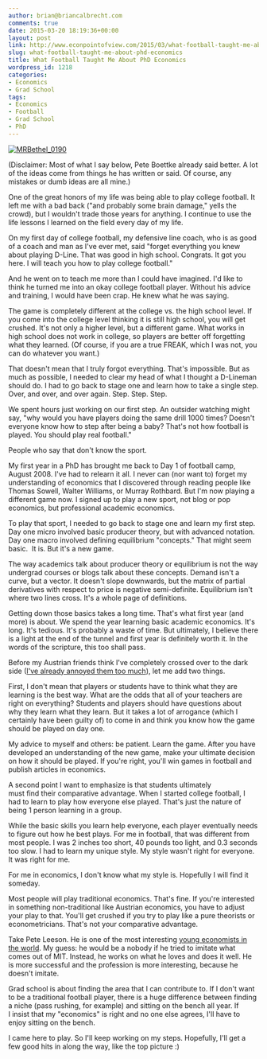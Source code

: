 ```yaml
---
author: brian@briancalbrecht.com
comments: true
date: 2015-03-20 18:19:36+00:00
layout: post
link: http://www.econpointofview.com/2015/03/what-football-taught-me-about-phd-economics/
slug: what-football-taught-me-about-phd-economics
title: What Football Taught Me About PhD Economics
wordpress_id: 1218
categories:
- Economics
- Grad School
tags:
- Economics
- Football
- Grad School
- PhD
---
```


[![MRBethel_0190](http://www.econpointofview.com/wp-content/uploads/2013/10/mrbethel_01901-1024x788.jpg)](http://www.econpointofview.com/wp-content/uploads/2013/10/mrbethel_01901.jpg)

(Disclaimer: Most of what I say below, Pete Boettke already said better. A lot of the ideas come from things he has written or said. Of course, any mistakes or dumb ideas are all mine.)

One of the great honors of my life was being able to play college football. It left me with a bad back ("and probably some brain damage," yells the crowd), but I wouldn't trade those years for anything. I continue to use the life lessons I learned on the field every day of my life.

On my first day of college football, my defensive line coach, who is as good of a coach and man as I've ever met, said "forget everything you knew about playing D-Line. That was good in high school. Congrats. It got you here. I will teach you how to play college football."

And he went on to teach me more than I could have imagined. I'd like to think he turned me into an okay college football player. Without his advice and training, I would have been crap. He knew what he was saying.

The game is completely different at the college vs. the high school level. If you come into the college level thinking it is still high school, you will get crushed. It's not only a higher level, but a different game. What works in high school does not work in college, so players are better off forgetting what they learned. (Of course, if you are a true FREAK, which I was not, you can do whatever you want.)

That doesn't mean that I truly forgot everything. That's impossible. But as much as possible, I needed to clear my head of what I thought a D-Lineman should do. I had to go back to stage one and learn how to take a single step. Over, and over, and over again. Step. Step. Step.

We spent hours just working on our first step. An outsider watching might say, "why would you have players doing the same drill 1000 times? Doesn't everyone know how to step after being a baby? That's not how football is played. You should play real football."

People who say that don't know the sport.

My first year in a PhD has brought me back to Day 1 of football camp, August 2008. I've had to relearn it all. I never can (nor want to) forget my understanding of economics that I discovered through reading people like Thomas Sowell, Walter Williams, or Murray Rothbard. But I'm now playing a different game now. I signed up to play a new sport, not blog or pop economics, but professional academic economics.

To play that sport, I needed to go back to stage one and learn my first step. Day one micro involved basic producer theory, but with advanced notation. Day one macro involved defining equilibrium "concepts." That might seem basic.  It is. But it's a new game.

The way academics talk about producer theory or equilibrium is not the way undergrad courses or blogs talk about these concepts. Demand isn't a curve, but a vector. It doesn't slope downwards, but the matrix of partial derivatives with respect to price is negative semi-definite. Equilibrium isn't where two lines cross. It's a whole page of definitions.

Getting down those basics takes a long time. That's what first year (and more) is about. We spend the year learning basic academic economics. It's long. It's tedious. It's probably a waste of time. But ultimately, I believe there is a light at the end of the tunnel and first year is definitely worth it. In the words of the scripture, this too shall pass.

Before my Austrian friends think I've completely crossed over to the dark side ([I've already annoyed them too much](http://www.econpointofview.com/2015/01/study-math-my-austrian-friends/)), let me add two things.

First, I don't mean that players or students have to think what they are learning is the best way. What are the odds that all of your teachers are right on everything? Students and players should have questions about why they learn what they learn. But it takes a lot of arrogance (which I certainly have been guilty of) to come in and think you know how the game should be played on day one.

My advice to myself and others: be patient. Learn the game. After you have developed an understanding of the new game, make your ultimate decision on how it should be played. If you're right, you'll win games in football and publish articles in economics.

A second point I want to emphasize is that students ultimately must find their comparative advantage. When I started college football, I had to learn to play how everyone else played. That's just the nature of being 1 person learning in a group.

While the basic skills you learn help everyone, each player eventually needs to figure out how he best plays. For me in football, that was different from most people. I was 2 inches too short, 40 pounds too light, and 0.3 seconds too slow. I had to learn my unique style. My style wasn't right for everyone. It was right for me.

For me in economics, I don't know what my style is. Hopefully I will find it someday.

Most people will play traditional economics. That's fine. If you're interested in something non-traditional like Austrian economics, you have to adjust your play to that. You'll get crushed if you try to play like a pure theorists or econometricians. That's not your comparative advantage.

Take Pete Leeson. He is one of the most interesting [young economists in the world](http://www.econpointofview.com/2014/08/anarchy-unbound/). My guess: he would be a nobody if he tried to imitate what comes out of MIT. Instead, he works on what he loves and does it well. He is more successful and the profession is more interesting, because he doesn't imitate.

Grad school is about finding the area that I can contribute to. If I don't want to be a traditional football player, there is a huge difference between finding a niche (pass rushing, for example) and sitting on the bench all year. If I insist that my "economics" is right and no one else agrees, I'll have to enjoy sitting on the bench.

I came here to play. So I'll keep working on my steps. Hopefully, I'll get a few good hits in along the way, like the top picture :)
